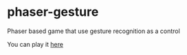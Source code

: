 phaser-gesture
==============

Phaser based game that use gesture recognition as a control 

You can play it [here](http://riomus.github.io/phaser-gesture/)
